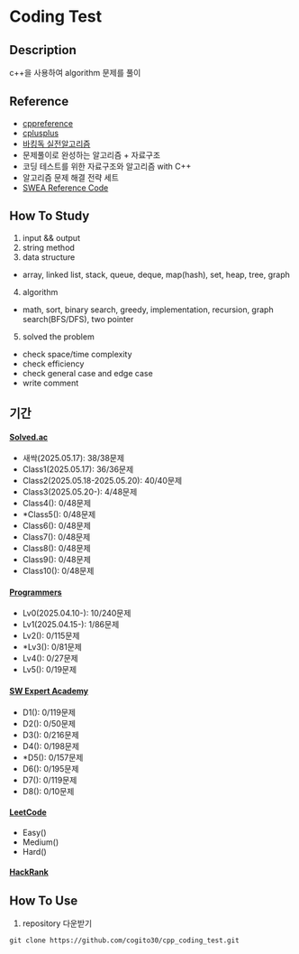 # Coding Test

## Description
c++을 사용하여 algorithm 문제를 풀이

## Reference
- [cppreference](https://en.cppreference.com/w/)
- [cplusplus](https://cplusplus.com/)
- [바킹독 실전알고리즘](https://blog.encrypted.gg/category/%EA%B0%95%EC%A2%8C/%EC%8B%A4%EC%A0%84%20%EC%95%8C%EA%B3%A0%EB%A6%AC%EC%A6%98)
- 문제풀이로 완성하는 알고리즘 + 자료구조
- 코딩 테스트를 위한 자료구조와 알고리즘 with C++
- 알고리즘 문제 해결 전략 세트
- [SWEA Reference Code](https://swexpertacademy.com/main/learn/referenceCode/referenceCodeList.do)

## How To Study
1) input && output
2) string method
3) data structure
- array, linked list, stack, queue, deque, map(hash), set, heap, tree, graph
4) algorithm
- math, sort, binary search, greedy, implementation, recursion, graph search(BFS/DFS), two pointer
5) solved the problem
- check space/time complexity
- check efficiency
- check general case and edge case
- write comment

## 기간
#### [Solved.ac](https://solved.ac/class)
- 새싹(2025.05.17): 38/38문제
- Class1(2025.05.17): 36/36문제
- Class2(2025.05.18-2025.05.20): 40/40문제
- Class3(2025.05.20-): 4/48문제
- Class4(): 0/48문제
- \*Class5(): 0/48문제
- Class6(): 0/48문제
- Class7(): 0/48문제
- Class8(): 0/48문제
- Class9(): 0/48문제
- Class10(): 0/48문제

#### [Programmers](https://school.programmers.co.kr/learn/challenges?order=recent)
- Lv0(2025.04.10-): 10/240문제
- Lv1(2025.04.15-): 1/86문제
- Lv2(): 0/115문제
- \*Lv3(): 0/81문제
- Lv4(): 0/27문제
- Lv5(): 0/19문제

#### [SW Expert Academy](https://swexpertacademy.com/main/main.do)
- D1(): 0/119문제
- D2(): 0/50문제
- D3(): 0/216문제
- D4(): 0/198문제
- \*D5(): 0/157문제
- D6(): 0/195문제
- D7(): 0/119문제
- D8(): 0/10문제

#### [LeetCode](https://leetcode.com/problemset/)
- Easy()
- Medium()
- Hard()

#### [HackRank](https://www.hackerrank.com/dashboard)

## How To Use
1) repository 다운받기
```
git clone https://github.com/cogito30/cpp_coding_test.git
```